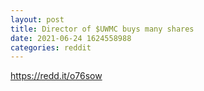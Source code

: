 ```yaml
--- 
layout: post 
title: Director of $UWMC buys many shares 
date: 2021-06-24 1624558988 
categories: reddit 
--- 
```

https://redd.it/o76sow